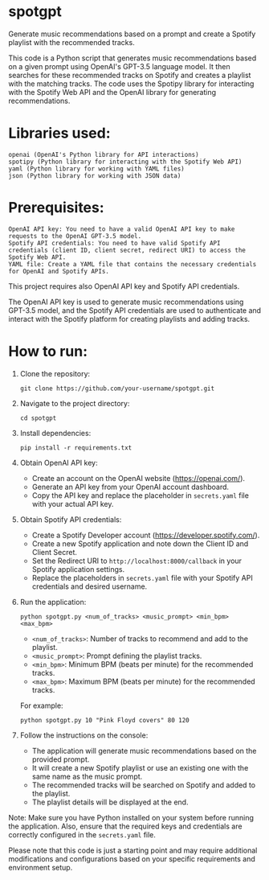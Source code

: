 # spotgpt
Generate music recommendations based on a prompt and create a Spotify playlist with the recommended tracks.



This code is a Python script that generates music recommendations based on a given prompt using OpenAI's GPT-3.5 language model. 
It then searches for these recommended tracks on Spotify and creates a playlist with the matching tracks. The code uses the Spotipy library for interacting with the Spotify Web API and the OpenAI library for generating recommendations.
# Libraries used:

    openai (OpenAI's Python library for API interactions)
    spotipy (Python library for interacting with the Spotify Web API)
    yaml (Python library for working with YAML files)
    json (Python library for working with JSON data)

# Prerequisites:

    OpenAI API key: You need to have a valid OpenAI API key to make requests to the OpenAI GPT-3.5 model.
    Spotify API credentials: You need to have valid Spotify API credentials (client ID, client secret, redirect URI) to access the Spotify Web API.
    YAML file: Create a YAML file that contains the necessary credentials for OpenAI and Spotify APIs.

This project requires also OpenAI API key and Spotify API credentials. 

The OpenAI API key is used to generate music recommendations using GPT-3.5 model, and the Spotify API credentials are used to authenticate and interact with the Spotify platform for creating playlists and adding tracks.


# How to run:

1. Clone the repository: 
   ```
   git clone https://github.com/your-username/spotgpt.git
   ```
   
2. Navigate to the project directory:
   ```
   cd spotgpt
   ```
   
3. Install dependencies:
   ```
   pip install -r requirements.txt
   ```
   
4. Obtain OpenAI API key:
   - Create an account on the OpenAI website (https://openai.com/).
   - Generate an API key from your OpenAI account dashboard.
   - Copy the API key and replace the placeholder in `secrets.yaml` file with your actual API key.
   
5. Obtain Spotify API credentials:
   - Create a Spotify Developer account (https://developer.spotify.com/).
   - Create a new Spotify application and note down the Client ID and Client Secret.
   - Set the Redirect URI to `http://localhost:8000/callback` in your Spotify application settings.
   - Replace the placeholders in `secrets.yaml` file with your Spotify API credentials and desired username.
   
6. Run the application:
   ```
   python spotgpt.py <num_of_tracks> <music_prompt> <min_bpm> <max_bpm>
   ```
   - `<num_of_tracks>`: Number of tracks to recommend and add to the playlist.
   - `<music_prompt>`: Prompt defining the playlist tracks.
   - `<min_bpm>`: Minimum BPM (beats per minute) for the recommended tracks.
   - `<max_bpm>`: Maximum BPM (beats per minute) for the recommended tracks.

   For example:
   ```
   python spotgpt.py 10 "Pink Floyd covers" 80 120
   ```

7. Follow the instructions on the console:
   - The application will generate music recommendations based on the provided prompt.
   - It will create a new Spotify playlist or use an existing one with the same name as the music prompt.
   - The recommended tracks will be searched on Spotify and added to the playlist.
   - The playlist details will be displayed at the end.

Note: Make sure you have Python installed on your system before running the application. Also, ensure that the required keys and credentials are correctly configured in the `secrets.yaml` file.


Please note that this code is just a starting point and may require additional modifications and configurations based on your specific requirements and environment setup.

